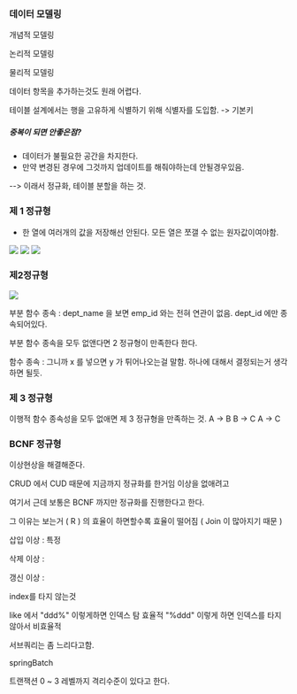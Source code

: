 
### 데이터 모델링 


개념적 모델링

논리적 모델링

물리적 모델링

데이터 항목을 추가하는것도 원래 어렵다. 

테이블 설계에서는 행을 고유하게 식별하기 위해 식별자를 도입함. -> 기본키

##### 중복이 되면 안좋은점? 

- 데이터가 불필요한 공간을 차지한다.
- 만약 변경된 경우에 그것까지 업데이트를 해줘야하는데 안될경우있음. 

--> 이래서 정규화, 테이블 분할을 하는 것.


### 제 1 정규형

- 한 열에 여러개의 값을 저장해선 안된다. 모든 열은 쪼갤 수 없는 원자값이여야함.
  
![](https://blog.kakaocdn.net/dn/beMjvB/btrSpwrH3uE/GJmIkn95rFskitXUOmmFFK/img.png)
![](https://blog.kakaocdn.net/dn/pgeLa/btrSpmwK9hO/Q5WubKaVPEYVwn3kO4aoj1/img.png)
![](https://blog.kakaocdn.net/dn/ofsqd/btrSlEZJaYX/g7RzZluWxtfftKAN7uWFJ1/img.png)



### **제2정규형**

![](https://blog.kakaocdn.net/dn/ev5Zrw/btrSr5nygxg/sn4hVjLpJRn0ZakZ57acnK/img.png)

부분 함수 종속 : dept_name 을 보면 emp_id 와는 전혀 연관이 없음.  dept_id 에만 종속되어있다.

부분 함수 종속을 모두 없앤다면 2 정규형이 만족한다 한다.

함수 종속 : 그니까 x 를 넣으면 y 가 튀어나오는걸 말함. 하나에 대해서 결정되는거 생각하면 될듯.


### 제 3 정규형

이행적 함수 종속성을 모두 없애면 제 3 정규형을 만족하는 것. 
 A -> B
 B -> C
 A -> C

### BCNF 정규형



이상현상을 해결해준다. 

CRUD 에서 CUD 때문에 지금까지 정규화를 한거임 이상을 없애려고

여기서 근데 보통은 BCNF 까지만 정규화를 진행한다고 한다.

그 이유는 보는거 ( R ) 의 효율이 하면할수록 효율이 떨어짐 ( Join 이 많아지기 때문 )

삽입 이상 : 특정

삭제 이상 : 

갱신 이상 : 



index를 타지 않는것

like 에서 "ddd%" 이렇게하면 인덱스 탐 효율적
"%ddd" 이렇게 하면 인덱스를 타지않아서 비효율적

서브쿼리는 좀 느리다고함.

springBatch 

트랜잭션 
0 ~ 3 레벨까지 격리수준이 있다고 한다. 

